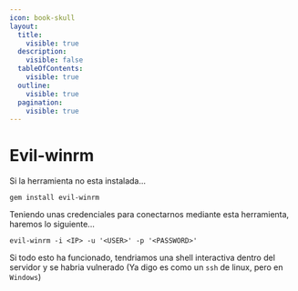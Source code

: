 ```yaml
---
icon: book-skull
layout:
  title:
    visible: true
  description:
    visible: false
  tableOfContents:
    visible: true
  outline:
    visible: true
  pagination:
    visible: true
---
```


# Evil-winrm

Si la herramienta no esta instalada...

```shell
gem install evil-winrm
```

Teniendo unas credenciales para conectarnos mediante esta herramienta, haremos lo siguiente...

```shell
evil-winrm -i <IP> -u '<USER>' -p '<PASSWORD>'
```

Si todo esto ha funcionado, tendriamos una shell interactiva dentro del servidor y se habria vulnerado (Ya digo es como un `ssh` de linux, pero en `Windows`)

